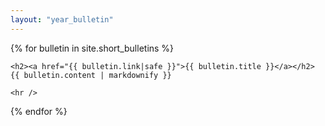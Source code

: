```yaml
---
layout: "year_bulletin"
---
```

{% for bulletin in site.short_bulletins %}

    <h2><a href="{{ bulletin.link|safe }}">{{ bulletin.title }}</a></h2>
    {{ bulletin.content | markdownify }}
    
    <hr />
    
{% endfor %}





